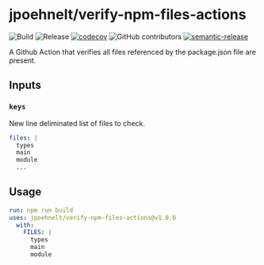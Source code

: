 # jpoehnelt/verify-npm-files-actions

![Build](https://github.com/jpoehnelt/verify-npm-files-actions/workflows/Build/badge.svg)
![Release](https://github.com/jpoehnelt/verify-npm-files-actions/workflows/Release/badge.svg)
[![codecov](https://codecov.io/gh/jpoehnelt/verify-npm-files-actions/branch/master/graph/badge.svg)](https://codecov.io/gh/jpoehnelt/verify-npm-files-actions)
![GitHub contributors](https://img.shields.io/github/contributors/jpoehnelt/verify-npm-files-actions?color=green)
[![semantic-release](https://img.shields.io/badge/%20%20%F0%9F%93%A6%F0%9F%9A%80-semantic--release-e10079.svg)](https://github.com/semantic-release/semantic-release)

A Github Action that verifies all files referenced by the package.json file are present.

## Inputs

### `keys`

New line deliminated list of files to check.

```yaml
files: |
  types
  main
  module
  ...
```

## Usage

```yaml
run: npm run build
uses: jpoehnelt/verify-npm-files-actions@v1.0.0
  with:
    FILES: |
      types
      main
      module    
```
